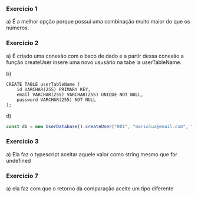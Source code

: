 ### Exercício 1
a) É a melhor opção porque possui uma combinação muito maior do que os números.

### Exercício 2
a) É criado uma conexão com o baco de dado e a partir dessa conexão a função createUser insere uma novo ususário na tabe
la userTableName.

b) 
```MySql
CREATE TABLE userTableName (
	id VARCHAR(255) PRIMARY KEY,
    email VARCHAR(255) VARCHAR(255) UNIQUE NOT NULL,
    password VARCHAR(255) NOT NULL
);
```

d)
```TypeScript
const db = new UserDatabase().createUser("001", "marioluz@email.com", "123456")
```

### Exercício 3
a) Ela faz o typescript aceitar aquele valor como string mesmo que for undefined


### Exercício 7
a) ela faz com que o retorno da comparação aceite um tipo diferente

